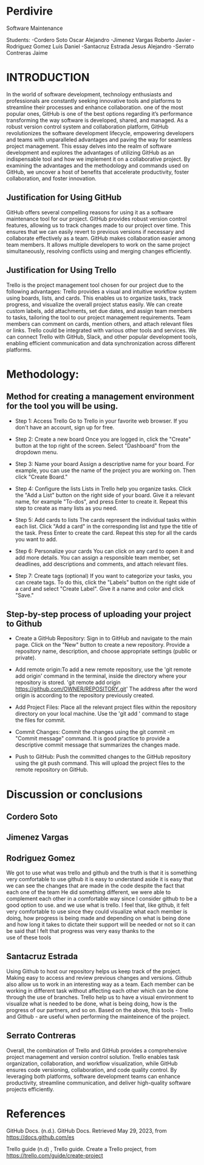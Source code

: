 
# Perdivire
 
Software Maintenance

Students:
-Cordero Soto Oscar Alejandro
-Jimenez Vargas Roberto Javier
-Rodriguez Gomez Luis Daniel
-Santacruz Estrada Jesus Alejandro
-Serrato Contreras Jaime

# INTRODUCTION

In the world of software development, technology enthusiasts and professionals are constantly seeking innovative tools and platforms to streamline their processes and enhance collaboration. one of the most popular ones, GitHub is one of the best options regarding it’s performance transforming the way software is developed, shared, and managed. As a robust version control system and collaboration platform, GitHub revolutionizes the software development lifecycle, empowering developers and teams with unparalleled advantages and paving the way for seamless project management.
This essay delves into the realm of software development and explores the advantages of utilizing GitHub as an indispensable tool and how we implement it on a collaborative project. By examining the advantages and the methodology and commands used on GitHub, we uncover a host of benefits that accelerate productivity, foster collaboration, and foster innovation.


## Justification for Using GitHub

GitHub offers several compelling reasons for using it as a software maintenance tool for our project. GitHub provides robust version control features, allowing us to track changes made to our project over time. This ensures that we can easily revert to previous versions if necessary and collaborate effectively as a team.
GitHub makes collaboration easier among team members. It allows multiple developers to work on the same project simultaneously, resolving conflicts using and merging changes efficiently.

## Justification for Using Trello

Trello is the project management tool chosen for our project due to the following advantages:
Trello provides a visual and intuitive workflow system using boards, lists, and cards. This enables us to organize tasks, track progress, and visualize the overall project status easily.
We can create custom labels, add attachments, set due dates, and assign team members to tasks, tailoring the tool to our project management requirements.
Team members can comment on cards, mention others, and attach relevant files or links.
Trello could be integrated with various other tools and services. We can connect Trello with GitHub, Slack, and other popular development tools, enabling efficient communication and data synchronization across different platforms.

# Methodology:

## Method for creating a management environment for the tool you will be using. 

- Step 1: Access Trello
Go to Trello in your favorite web browser. If you don't have an account, sign up for free.

- Step 2: Create a new board
Once you are logged in, click the "Create" button at the top right of the screen. Select "Dashboard" from the dropdown menu.

- Step 3: Name your board
Assign a descriptive name for your board. For example, you can use the name of the project you are working on. Then click "Create Board."

- Step 4: Configure the lists
Lists in Trello help you organize tasks. Click the "Add a List" button on the right side of your board. Give it a relevant name, for example "To-dos", and press Enter to create it. Repeat this step to create as many lists as you need.

- Step 5: Add cards to lists
The cards represent the individual tasks within each list. Click "Add a card" in the corresponding list and type the title of the task. Press Enter to create the card. Repeat this step for all the cards you want to add.

- Step 6: Personalize your cards
You can click on any card to open it and add more details. You can assign a responsible team member, set deadlines, add descriptions and comments, and attach relevant files.

- Step 7: Create tags (optional)
If you want to categorize your tasks, you can create tags. To do this, click the "Labels" button on the right side of a card and select "Create Label". Give it a name and color and click "Save."

## Step-by-step process of uploading your project to Github

- Create a GitHub Repository: Sign in to GitHub and navigate to the main page. Click on the "New" button to create a new repository. Provide a repository name, description, and choose appropriate settings (public or private).

- Add remote origin:To add a new remote repository, use the 'git remote add origin' command in the terminal, inside the directory where your repository is stored.
 'git remote add origin https://github.com/OWNER/REPOSITORY.git'
The address after the word origin is according to the repository previously created.

- Add Project Files: Place all the relevant project files within the repository directory on your local machine. Use the 'git add <file>' command to stage the files for commit.

- Commit Changes: Commit the changes using the git commit -m "Commit message" command. It is good practice to provide a descriptive commit message that summarizes the changes made.

- Push to GitHub: Push the committed changes to the GitHub repository using the git push command. This will upload the project files to the remote repository on GitHub.

# Discussion or conclusions
 ## Cordero Soto
 
 ## Jimenez Vargas
 
 ## Rodriguez Gomez
We got to use what was trello and github and the truth is that it is something very comfortable to use github it is easy to understand aside it is easy that we can see the changes that are made in the code despite the fact that each one of the team He did something different, we were able to complement each other in a comfortable way since I consider github to be a good option to use. and we use what is trello. I feel that, like github, it felt very comfortable to use since they could visualize what each member is doing, how progress is being made and depending on what is being done and how long it takes to dictate their support will be needed or not so it can be said that I felt that progress was very easy thanks to the use of these tools
 
 ## Santacruz Estrada
Using Github to host our repository helps us keep track of the project. Making easy to access and review previous changes and versions. Github also allow us to work in an interesting way as a team. Each member can be working in different task without affecting each other which can be done through the use of branches. Trello help us to have a visual environment to visualize what is needed to be done, what is being doing, how is the progress of our partners, and so on. Based on the above, this tools - Trello and Github - are useful when performing the mainteinence of the project.
 
 ## Serrato Contreras
Overall, the combination of Trello and GitHub provides a comprehensive project management and version control solution. Trello enables task organization, collaboration, and workflow visualization, while GitHub ensures code versioning, collaboration, and code quality control. By leveraging both platforms, software development teams can enhance productivity, streamline communication, and deliver high-quality software projects efficiently.

# References
GitHub Docs. (n.d.). GitHub Docs. Retrieved May 29, 2023, from https://docs.github.com/es
 
Trello guide (n.d) , Trello guide. Create a Trello project, from https://trello.com/guide/create-project
